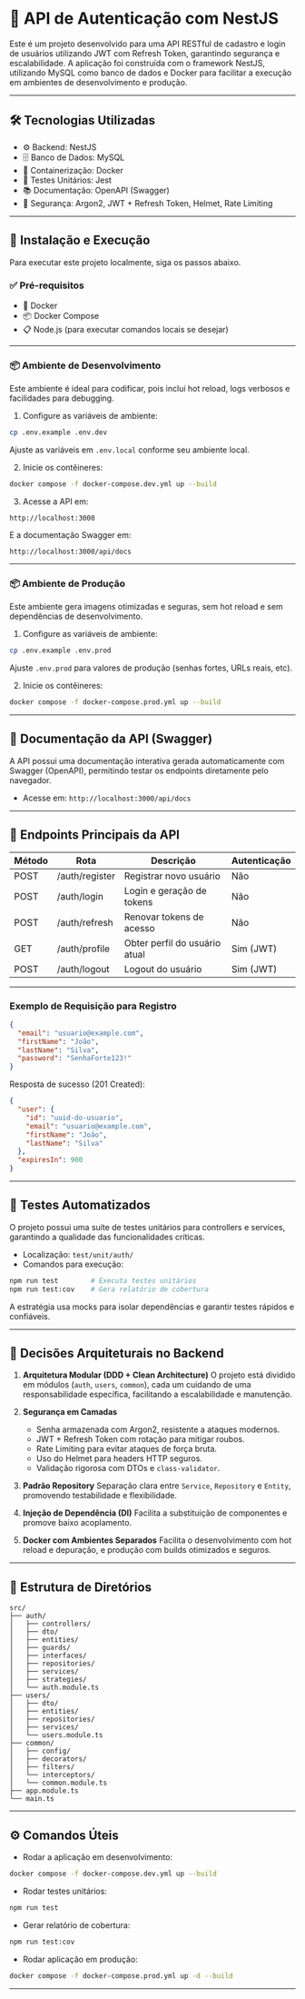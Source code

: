 # 📝 API de Autenticação com NestJS

Este é um projeto desenvolvido para uma API RESTful de cadastro e login de usuários utilizando JWT com Refresh Token, garantindo segurança e escalabilidade. A aplicação foi construída com o framework NestJS, utilizando MySQL como banco de dados e Docker para facilitar a execução em ambientes de desenvolvimento e produção.

---

## 🛠️ Tecnologias Utilizadas

* ⚙️ Backend: NestJS
* 🗄️ Banco de Dados: MySQL
* 🐳 Containerização: Docker
* 🧪 Testes Unitários: Jest
* 📚 Documentação: OpenAPI (Swagger)
* 🔐 Segurança: Argon2, JWT + Refresh Token, Helmet, Rate Limiting

---

## 🚀 Instalação e Execução

Para executar este projeto localmente, siga os passos abaixo.

### ✅ Pré-requisitos

* 🐳 Docker
* 📦 Docker Compose
* 📋 Node.js (para executar comandos locais se desejar)

---

### 📦 Ambiente de Desenvolvimento

Este ambiente é ideal para codificar, pois inclui hot reload, logs verbosos e facilidades para debugging.

1. Configure as variáveis de ambiente:

```bash
cp .env.example .env.dev
```

Ajuste as variáveis em `.env.local` conforme seu ambiente local.

2. Inicie os contêineres:

```bash
docker compose -f docker-compose.dev.yml up --build
```

3. Acesse a API em:

```
http://localhost:3000
```

E a documentação Swagger em:

```
http://localhost:3000/api/docs
```

---

### 📦 Ambiente de Produção

Este ambiente gera imagens otimizadas e seguras, sem hot reload e sem dependências de desenvolvimento.

1. Configure as variáveis de ambiente:

```bash
cp .env.example .env.prod
```

Ajuste `.env.prod` para valores de produção (senhas fortes, URLs reais, etc).

2. Inicie os contêineres:

```bash
docker compose -f docker-compose.prod.yml up --build
```

---

## 📄 Documentação da API (Swagger)

A API possui uma documentação interativa gerada automaticamente com Swagger (OpenAPI), permitindo testar os endpoints diretamente pelo navegador.

* Acesse em: `http://localhost:3000/api/docs`

---

## 📌 Endpoints Principais da API

| Método | Rota           | Descrição                     | Autenticação |
| ------ | -------------- | ----------------------------- | ------------ |
| POST   | /auth/register | Registrar novo usuário        | Não          |
| POST   | /auth/login    | Login e geração de tokens     | Não          |
| POST   | /auth/refresh  | Renovar tokens de acesso      | Não          |
| GET    | /auth/profile  | Obter perfil do usuário atual | Sim (JWT)    |
| POST   | /auth/logout   | Logout do usuário             | Sim (JWT)    |

---

### Exemplo de Requisição para Registro

```json
{
  "email": "usuario@example.com",
  "firstName": "João",
  "lastName": "Silva",
  "password": "SenhaForte123!"
}
```

Resposta de sucesso (201 Created):

```json
{
  "user": {
    "id": "uuid-do-usuario",
    "email": "usuario@example.com",
    "firstName": "João",
    "lastName": "Silva"
  },
  "expiresIn": 900
}
```

---

## 🧪 Testes Automatizados

O projeto possui uma suíte de testes unitários para controllers e services, garantindo a qualidade das funcionalidades críticas.

* Localização: `test/unit/auth/`
* Comandos para execução:

```bash
npm run test        # Executa testes unitários
npm run test:cov    # Gera relatório de cobertura
```

A estratégia usa mocks para isolar dependências e garantir testes rápidos e confiáveis.

---

## 🧱 Decisões Arquiteturais no Backend

1. **Arquitetura Modular (DDD + Clean Architecture)**
   O projeto está dividido em módulos (`auth`, `users`, `common`), cada um cuidando de uma responsabilidade específica, facilitando a escalabilidade e manutenção.

2. **Segurança em Camadas**

   * Senha armazenada com Argon2, resistente a ataques modernos.
   * JWT + Refresh Token com rotação para mitigar roubos.
   * Rate Limiting para evitar ataques de força bruta.
   * Uso do Helmet para headers HTTP seguros.
   * Validação rigorosa com DTOs e `class-validator`.

3. **Padrão Repository**
   Separação clara entre `Service`, `Repository` e `Entity`, promovendo testabilidade e flexibilidade.

4. **Injeção de Dependência (DI)**
   Facilita a substituição de componentes e promove baixo acoplamento.

5. **Docker com Ambientes Separados**
   Facilita o desenvolvimento com hot reload e depuração, e produção com builds otimizados e seguros.

---

## 📂 Estrutura de Diretórios

```
src/
├── auth/
│   ├── controllers/
│   ├── dto/
│   ├── entities/
│   ├── guards/
│   ├── interfaces/
│   ├── repositories/
│   ├── services/
│   ├── strategies/
│   └── auth.module.ts
├── users/
│   ├── dto/
│   ├── entities/
│   ├── repositories/
│   ├── services/
│   └── users.module.ts
├── common/
│   ├── config/
│   ├── decorators/
│   ├── filters/
│   └── interceptors/
│   └── common.module.ts
├── app.module.ts
└── main.ts
```

---

## ⚙️ Comandos Úteis

* Rodar a aplicação em desenvolvimento:

```bash
docker compose -f docker-compose.dev.yml up --build
```

* Rodar testes unitários:

```bash
npm run test
```

* Gerar relatório de cobertura:

```bash
npm run test:cov
```

* Rodar aplicação em produção:

```bash
docker compose -f docker-compose.prod.yml up -d --build
```

---

